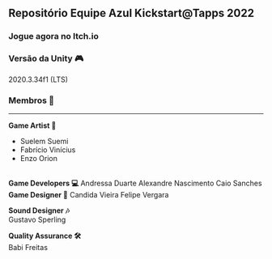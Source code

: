 ## Repositório Equipe Azul Kickstart@Tapps 2022

### Jogue agora no Itch.io


### Versão da Unity 🎮
2020.3.34f1 (LTS)

### Membros 🤖
---
<b>Game Artist 🎨</b>  
- Suelem Suemi  
- Fabrício Vinícius  
- Enzo Orion  
<br/>
<b>Game Developers 💻</b>  
Andressa Duarte  
Alexandre Nascimento  
Caio Sanches  
<br/>
<b>Game Designer 📝</b>  
Candida Vieira  
Felipe Vergara  
  
<b>Sound Designer 🎶</b>  
Gustavo Sperling  
  
<b>Quality Assurance 🛠️</b>  
Babi Freitas
